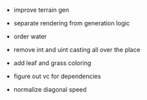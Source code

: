 - improve terrain gen
- separate rendering from generation logic
- order water
- remove int and uint casting all over the place
- add leaf and grass coloring

- figure out vc for dependencies

- normalize diagonal speed
